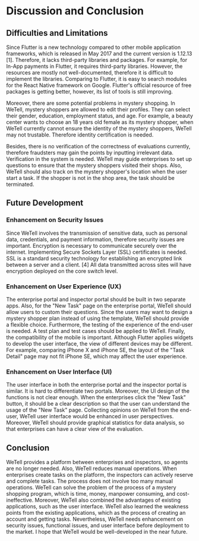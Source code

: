 # Discussion and Conclusion 

## Difficulties and Limitations

Since Flutter is a new technology compared to other mobile application frameworks, which is released in May 2017 and the current version is 1.12.13 [1]. Therefore, it lacks third-party libraries and packages. For example, for In-App payments in Flutter, it requires third-party libraries. However, the resources are mostly not well-documented, therefore it is difficult to implement the libraries. Comparing to Flutter, it is easy to search modules for the React Native framework on Google. Flutter's official resource of free packages is getting better, however, its list of tools is still improving.

Moreover, there are some potential problems in mystery shopping. In WeTell, mystery shoppers are allowed to edit their profiles. They can select their gender, education, employment status, and age. For example, a beauty center wants to choose an 18 years old female as its mystery shopper, when WeTell currently cannot ensure the identity of the mystery shoppers, WeTell may not trustable. Therefore identity certification is needed. 

Besides, there is no verification of the correctness of evaluations currently, therefore fraudsters may gain the points by inputting irrelevant data. Verification in the system is needed. WeTell may guide enterprises to set up questions to ensure that the mystery shoppers visited their shops. Also, WeTell should also track on the mystery shopper's location when the user start a task. If the shopper is not in the shop area, the task should be terminated.

## Future Development

### Enhancement on Security Issues
Since WeTell involves the transmission of sensitive data, such as personal data, credentials, and payment information, therefore security issues are important. Encryption is necessary to communicate securely over the internet. Implementing Secure Sockets Layer (SSL) certificates is needed. SSL is a standard security technology for establishing an encrypted link between a server and a client. [4] All data transmitted across sites will have encryption deployed on the core switch level. 

### Enhancement on User Experience (UX)
The enterprise portal and inspector portal should be built in two separate apps. Also, for the "New Task" page on the enterprise portal, WeTell should allow users to custom their questions. Since the users may want to design a mystery shopper plan instead of using the template, WeTell should provide a flexible choice. Furthermore, the testing of the experience of the end-user is needed. A test plan and test cases should be applied to WeTell. Finally, the compatibility of the mobile is important. Although Flutter applies widgets to develop the user interface, the view of different devices may be different. For example, comparing iPhone X and iPhone SE, the layout of the "Task Detail" page may not fit iPhone SE, which may affect the user experience.

### Enhancement on User Interface (UI)
The user interface in both the enterprise portal and the inspector portal is similar. It is hard to differentiate two portals. Moreover, the UI design of the functions is not clear enough. When the enterprises click the "New Task" button, it should be a clear description so that the user can understand the usage of the "New Task" page. Collecting opinions on WeTell from the end-user, WeTell user interface would be enhanced in user perspectives. 
Moreover, WeTell should provide graphical statistics for data analysis, so that enterprises can have a clear view of the evaluation.

## Conclusion
WeTell provides a platform between enterprises and inspectors, so agents are no longer needed. Also, WeTell reduces manual operations. When enterprises create tasks on the platform, the inspectors can actively reserve and complete tasks. The process does not involve too many manual operations. WeTell can solve the problem of the process of a mystery shopping program, which is time, money, manpower consuming, and cost-ineffective. 
Moreover, WeTell also combined the advantages of existing applications, such as the user interface. WeTell also learned the weakness points from the existing applications, which as the process of creating an account and getting tasks. 
Nevertheless, WeTell needs enhancement on security issues, functional issues, and user interface before deployment to the market. I hope that WeTell would be well-developed in the near future.

